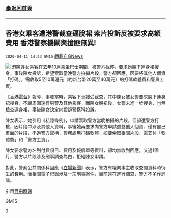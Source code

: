 ###  [:house:返回首頁](https://github.com/ourhimalayas/txt)
---

## 香港女乘客遭港警截查逼脫裙 索片投訴反被要求高額費用 香港警察機關與搶匪無異!
`2020-04-11 14:23 GM15` [轉載自GNews](https://gnews.org/zh-hant/169295/)

![](https://s3.amazonaws.com/gnews-media-offload/wp-content/uploads/2020/04/11141746/phpcTL5qX.jpg)
港陳姓女乘客在去年10月乘坐巴士期間，被警方截停，要求她脫下連身裙搜身，事後陳女投訴，希望索取當晚警方拍攝片段，警方卻回應，因要將其他人個資「打碼」，需收取5至10萬港元（約新台幣20萬至40萬元）的打碼軟體費和警員工資。

《[香港電台](https://www.facebook.com/RTHKVNEWS/videos/545756836376253/)》報導，事發當時，乘客下車接受截查，其中陳女被女警要求脫下連身裙搜身，不顧周圍還有男警及其他乘客，而陳女脫裙後，女警未進一步搜身，也無檢查連身裙，事後陳女決定向投訴警察科投訴。

陳女表示，她引用《私隱條例》，申請索取警方當晚拍攝的片段，但卻遭警方打槍，因片段中涉及其他人資料，事後她再要求向警方申請遮蓋他人個資、僅有自己畫面的片段，不過警方聲稱，警務處無打碼軟體，如要索取相關片段，需支付「軟體費」和「警方工資」。

陳女要求警方名列付費項目、費用及報價單等資料，卻均無收到回應，又過1個月，警方以片段涉及刑事調查為由，拒絕陳女申請。

對此，警察公共關係科回應《[立場新聞](https://www.thestandnews.com/politics/%E6%B8%AF%E5%8F%B0-%E5%A5%B3%E5%AD%90%E8%A2%AB%E8%AD%A6%E6%88%AA%E6%9F%A5%E9%80%BC%E9%99%A4%E8%A3%99-%E4%BA%8B%E5%BE%8C%E7%B4%A2%E7%89%87%E6%AE%B5%E5%8F%8D%E8%A2%AB%E8%A6%81%E6%B1%82%E4%BB%98%E6%95%B8%E8%90%AC%E5%85%83-%E6%89%93%E6%A0%BC%E8%B2%BB-%E8%AD%A6-%E6%9C%89%E6%AC%8A%E6%94%B6%E8%B2%BB/)》表示，警方有權向事主收取查閱資料時衍生的費用。而相關電子紀錄涉及一宗刑事案件，目前還在進行調查，警方不多作評論。

引自[自由時報](https://news.ltn.com.tw/news/world/breakingnews/3130795)

GM15

0
